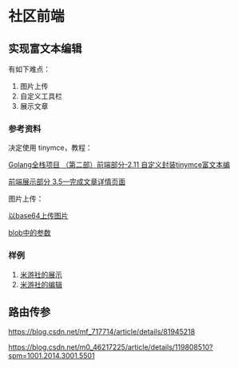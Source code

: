 # 社区前端

## 实现富文本编辑

有如下难点：

1. 图片上传
2. 自定义工具栏
3. 展示文章

### 参考资料

决定使用 tinymce，教程：

[Golang全栈项目 （第二部）前端部分-2.11 自定义封装tinymce富文本编](https://www.bilibili.com/video/BV1Uz4y1f76J)

[前端展示部分 3.5—完成文章详情页面](https://www.bilibili.com/video/BV1Eo4y1Z7c9)

图片上传：

[以base64上传图片](https://www.cnblogs.com/grow-up-up/p/13390145.html)

[blob中的参数](https://www.freesion.com/article/5025714415/)

### 样例

1. [米游社的展示](https://bbs.mihoyo.com/ys/article/11509350?create=1)
2. [米游社的编辑](https://bbs.mihoyo.com/ys/newArticle/0/1)

## 路由传参

https://blog.csdn.net/mf_717714/article/details/81945218

https://blog.csdn.net/m0_46217225/article/details/119808510?spm=1001.2014.3001.5501
